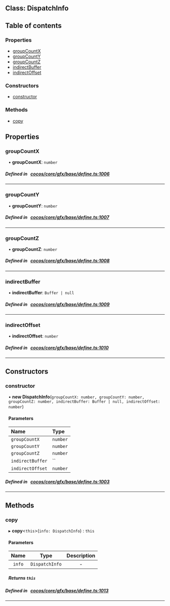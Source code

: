 
## Class: DispatchInfo





<div class="table-of-content">
<h2>Table of contents</h2>


### Properties

- [ groupCountX](#groupCountX)
- [ groupCountY](#groupCountY)
- [ groupCountZ](#groupCountZ)
- [ indirectBuffer](#indirectBuffer)
- [ indirectOffset](#indirectOffset)

### Constructors

- [ constructor](#constructor)

### Methods

- [ copy](#copy)
</div>

## Properties


### groupCountX
<div style="margin-left: 10px;">




•  **groupCountX**:
`number` 
</div>

##### Defined in &nbsp;   [cocos/core/gfx/base/define.ts:1006](https://github.com/cocos-creator/engine/blob/c7bf6b8a9/cocos/core/gfx/base/define.ts#L1006)&nbsp;


___


### groupCountY
<div style="margin-left: 10px;">




•  **groupCountY**:
`number` 
</div>

##### Defined in &nbsp;   [cocos/core/gfx/base/define.ts:1007](https://github.com/cocos-creator/engine/blob/c7bf6b8a9/cocos/core/gfx/base/define.ts#L1007)&nbsp;


___


### groupCountZ
<div style="margin-left: 10px;">




•  **groupCountZ**:
`number` 
</div>

##### Defined in &nbsp;   [cocos/core/gfx/base/define.ts:1008](https://github.com/cocos-creator/engine/blob/c7bf6b8a9/cocos/core/gfx/base/define.ts#L1008)&nbsp;


___


### indirectBuffer
<div style="margin-left: 10px;">




•  **indirectBuffer**:
`Buffer | null` 
</div>

##### Defined in &nbsp;   [cocos/core/gfx/base/define.ts:1009](https://github.com/cocos-creator/engine/blob/c7bf6b8a9/cocos/core/gfx/base/define.ts#L1009)&nbsp;


___


### indirectOffset
<div style="margin-left: 10px;">




•  **indirectOffset**:
`number` 
</div>

##### Defined in &nbsp;   [cocos/core/gfx/base/define.ts:1010](https://github.com/cocos-creator/engine/blob/c7bf6b8a9/cocos/core/gfx/base/define.ts#L1010)&nbsp;


___

<!---->
## Constructors


### constructor
<div style="margin-left: 10px;">

• **new DispatchInfo**(`groupCountX: number, groupCountY: number, groupCountZ: number, indirectBuffer: Buffer | null, indirectOffset: number`)

#### Parameters

| Name | Type |
| :------ | :------ |
| `groupCountX` | `number` |
| `groupCountY` | `number` |
| `groupCountZ` | `number` |
| `indirectBuffer` | `` |
| `indirectOffset` | `number` |
</div>

##### Defined in &nbsp;   [cocos/core/gfx/base/define.ts:1003](https://github.com/cocos-creator/engine/blob/c7bf6b8a9/cocos/core/gfx/base/define.ts#L1003)&nbsp;


---

<!---->
## Methods

### copy

<div style="margin-left: 10px;">

▸   **copy**<`this`\>(`info: DispatchInfo`) : `this`



#### Parameters

| Name | Type | Description |
| :------: | :------: | :------: |
| `info` | `DispatchInfo` | - |


##### Returns `this`
</div>

##### Defined in &nbsp;   [cocos/core/gfx/base/define.ts:1013](https://github.com/cocos-creator/engine/blob/c7bf6b8a9/cocos/core/gfx/base/define.ts#L1013)&nbsp;
___
<!---->



